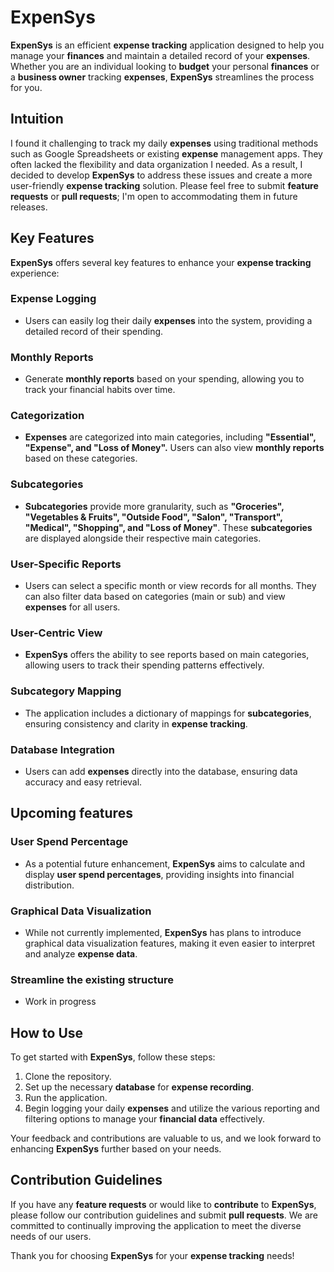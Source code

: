 # **ExpenSys**

**ExpenSys** is an efficient **expense tracking** application designed to help you manage your **finances** and maintain a detailed record of your **expenses**. Whether you are an individual looking to **budget** your personal **finances** or a **business owner** tracking **expenses**, **ExpenSys** streamlines the process for you.

## Intuition
I found it challenging to track my daily **expenses** using traditional methods such as Google Spreadsheets or existing **expense** management apps. They often lacked the flexibility and data organization I needed. As a result, I decided to develop **ExpenSys** to address these issues and create a more user-friendly **expense tracking** solution. Please feel free to submit **feature requests** or **pull requests**; I'm open to accommodating them in future releases.

## Key Features

**ExpenSys** offers several key features to enhance your **expense tracking** experience:

### **Expense Logging**
- Users can easily log their daily **expenses** into the system, providing a detailed record of their spending.

### **Monthly Reports**
- Generate **monthly reports** based on your spending, allowing you to track your financial habits over time.

### **Categorization**
- **Expenses** are categorized into main categories, including **"Essential", "Expense", and "Loss of Money".** Users can also view **monthly reports** based on these categories.

### **Subcategories**
- **Subcategories** provide more granularity, such as **"Groceries", "Vegetables & Fruits", "Outside Food", "Salon", "Transport", "Medical", "Shopping", and "Loss of Money"**. These **subcategories** are displayed alongside their respective main categories.

### **User-Specific Reports**
- Users can select a specific month or view records for all months. They can also filter data based on categories (main or sub) and view **expenses** for all users.

### **User-Centric View**
- **ExpenSys** offers the ability to see reports based on main categories, allowing users to track their spending patterns effectively.

### **Subcategory Mapping**
- The application includes a dictionary of mappings for **subcategories**, ensuring consistency and clarity in **expense tracking**.

### **Database Integration**
- Users can add **expenses** directly into the database, ensuring data accuracy and easy retrieval.

## Upcoming features

### **User Spend Percentage**
- As a potential future enhancement, **ExpenSys** aims to calculate and display **user spend percentages**, providing insights into financial distribution.

### **Graphical Data Visualization**
- While not currently implemented, **ExpenSys** has plans to introduce graphical data visualization features, making it even easier to interpret and analyze **expense data**.

### Streamline the existing structure
- Work in progress

## How to Use

To get started with **ExpenSys**, follow these steps:

1. Clone the repository.
2. Set up the necessary **database** for **expense recording**.
3. Run the application.
4. Begin logging your daily **expenses** and utilize the various reporting and filtering options to manage your **financial data** effectively.

Your feedback and contributions are valuable to us, and we look forward to enhancing **ExpenSys** further based on your needs.

## Contribution Guidelines

If you have any **feature requests** or would like to **contribute** to **ExpenSys**, please follow our contribution guidelines and submit **pull requests**. We are committed to continually improving the application to meet the diverse needs of our users.

Thank you for choosing **ExpenSys** for your **expense tracking** needs!